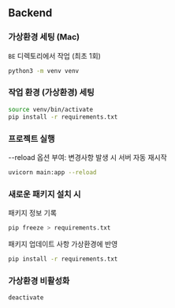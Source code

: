 ## Backend

### 가상환경 세팅 (Mac)
`BE` 디렉토리에서 작업 (최초 1회)
```bash
python3 -m venv venv
```

### 작업 환경 (가상환경) 세팅
```bash
source venv/bin/activate
pip install -r requirements.txt
```

### 프로젝트 실행
--reload 옵션 부여: 변경사항 발생 시 서버 자동 재시작
```bash
uvicorn main:app --reload
```

### 새로운 패키지 설치 시
패키지 정보 기록
```bash
pip freeze > requirements.txt
```
패키지 업데이트 사항 가상환경에 반영
```bash
pip install -r requirements.txt
```

### 가상환경 비활성화
```bash
deactivate
```

